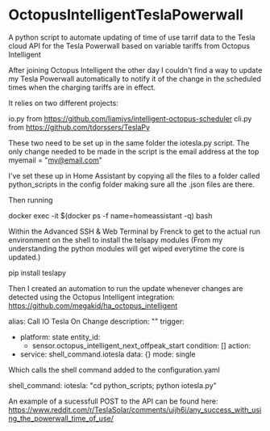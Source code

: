 # OctopusIntelligentTeslaPowerwall
A python script to automate updating of time of use tarrif data to the Tesla cloud API for the Tesla Powerwall based on variable tariffs from Octopus Intelligent

After joining Octopus Intelligent the other day I couldn't find a way to update my Tesla Powerwall automatically to notify it of the change in the scheduled times when the charging tariffs are in effect.

It relies on two different projects:

io.py from https://github.com/liamjvs/intelligent-octopus-scheduler
cli.py from https://github.com/tdorssers/TeslaPy

These two need to be set up in the same folder the iotesla.py script. The only change needed to be made in the script is the email address at the top myemail = "my@email.com"

I've set these up in Home Assistant by copying all the files to a folder called python_scripts in the config folder making sure all the .json files are there.

Then running

docker exec -it $(docker ps -f name=homeassistant -q) bash

Within the Advanced SSH & Web Terminal by Frenck to get to the actual run environment on the shell to install the telsapy modules
(From my understanding the python modules will get wiped everytime the core is updated.)

pip install teslapy

Then I created an automation to run the update whenever changes are detected using the Octopus Intelligent integration: https://github.com/megakid/ha_octopus_intelligent

alias: Call IO Tesla On Change
description: ""
trigger:
  - platform: state
    entity_id:
      - sensor.octopus_intelligent_next_offpeak_start
condition: []
action:
  - service: shell_command.iotesla
    data: {}
mode: single

Which calls the shell command added to the configuration.yaml

shell_command:
  iotesla: "cd python_scripts; python iotesla.py"

An example of a sucessfull POST to the API can be found here: https://www.reddit.com/r/TeslaSolar/comments/uijh6i/any_success_with_using_the_powerwall_time_of_use/   
